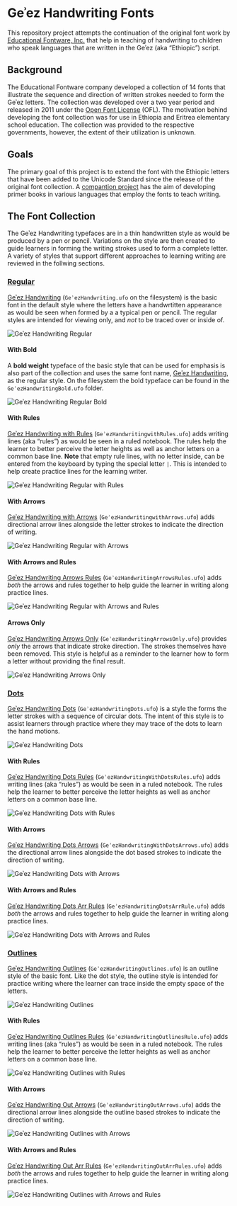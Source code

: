 # Geʾez Handwriting Fonts

This repository project attempts the continuation of the original font work by [Educational Fontware, Inc.](https://www.educationalfontware.com/) that help in teaching of handwriting to children who speak languages that are written in the Geʾez (aka “Ethiopic”) script. 

## Background
The Educational Fontware company developed a collection of 14 fonts that illustrate the sequence and direction of written strokes needed to form the Geʾez letters. The collection was developed over a two year period and released in 2011 under the [Open Font License](OFL.txt) (OFL). The motivation behind developing the font collection was for use in Ethiopia and Eritrea elementary school education.  The collection was provided to the respective governments, however, the extent of their utilization is unknown.

## Goals
The primary goal of this project is to extend the font with the Ethiopic letters that have been added to the Unicode Standard since the release of the original font collection.  A [compantion project](https://github.com/geezorg/learn-to-write-geez-books) has the aim of developing primer books in various languages that employ the fonts to teach writing.

## The Font Collection
The Geʾez Handwriting typefaces are in a thin handwritten style as would be produced by a pen or pencil. Variations on the style are then created to guide learners in forming the writing strokes used to form a complete letter. A variety of styles that support different approaches to learning writing are reviewed in the follwing sections.

### <ins>Regular</ins> 
<ins>Geʾez Handwriting</ins> (`GeʾezHandwriting.ufo` on the filesystem) is the basic font in the default style where the letters have a handwrtitten appearance as would be seen when formed by a a typical pen or pencil. The regular styles are intended for viewing only, and *not* to be traced over or inside of.

<img src="images/GeezHandwritingRegular.png" alt="Geʾez Handwriting Regular"/>

#### With Bold
A **bold weight** typeface of the basic style that can be used for emphasis is also part of the collection and uses the same font name, <ins>Geʾez Handwriting</ins>, as the regular style.  On the filesystem the bold typeface can be found in the `GeʾezHandwritingBold.ufo` folder.

<img src="images/GeezHandwritingRegularBold.png" alt="Geʾez Handwriting Regular Bold"/>

#### With Rules
<ins>Geʾez Handwriting with Rules</ins> (`GeʾezHandwritingwithRules.ufo`) adds writing lines (aka “rules”) as would be seen in a ruled notebook.  The rules help the learner to better perceive the letter heights as well as anchor letters on a common base line.  **Note** that empty rule lines, with no letter inside, can be entered from the keyboard by typing the special letter `|`.  This is intended to help create practice lines for the learning writer.

<img src="images/GeezHandwritingRegularRules.png" alt="Geʾez Handwriting Regular with Rules"/>

#### With Arrows
<ins>Geʾez Handwriting with Arrows</ins> (`GeʾezHandwritingwithArrows.ufo`) adds directional arrow lines alongside the letter strokes to indicate the direction of writing.

<img src="images/GeezHandwritingRegularArrows.png" alt="Geʾez Handwriting Regular with Arrows"/>

#### With Arrows and Rules
<ins>Geʾez Handwriting Arrows Rules</ins> (`GeʾezHandwritingArrowsRules.ufo`) adds *both* the arrows and rules together to help guide the learner in writing along practice lines.

<img src="images/GeezHandwritingRegularArrowsRules.png" alt="Geʾez Handwriting Regular with Arrows and Rules"/>

#### Arrows Only
<ins>Geʾez Handwriting Arrows Only</ins> (`GeʾezHandwritingArrowsOnly.ufo`) provides *only* the arrows that indicate stroke direction.  The strokes themselves have been removed. This style is helpful as a reminder to the learner how to form a letter without providing the final result.

<img src="images/GeezHandwritingArrowsOnly.png" alt="Geʾez Handwriting Arrows Only"/>


### <ins>Dots</ins>
<ins>Geʾez Handwriting Dots</ins> (`GeʾezHandwritingDots.ufo`) is a style the forms the letter strokes with a sequence of circular dots. The intent of this style is to assist learners through practice where they may trace of the dots to learn the hand motions.

<img src="images/GeezHandwritingDots.png" alt="Geʾez Handwriting Dots"/>

#### With Rules
<ins>Geʾez Handwriting Dots Rules</ins> (`GeʾezHandwritingWithDotsRules.ufo`) adds writing lines (aka “rules”) as would be seen in a ruled notebook.  The rules help the learner to better perceive the letter heights as well as anchor letters on a common base line.

<img src="images/GeezHandwritingDotsRules.png" alt="Geʾez Handwriting Dots with Rules"/>

#### With Arrows
<ins>Geʾez Handwriting Dots Arrows</ins> (`GeʾezHandwritingWithDotsArrows.ufo`) adds the directional arrow lines alongside the dot based strokes to indicate the direction of writing.

<img src="images/GeezHandwritingDotsArrows.png" alt="Geʾez Handwriting Dots with Arrows"/>

#### With Arrows and Rules
<ins>Geʾez Handwriting Dots Arr Rules</ins> (`GeʾezHandwritingDotsArrRule.ufo`) adds *both* the arrows and rules together to help guide the learner in writing along practice lines.

<img src="images/GeezHandwritingDotsArrowsRules.png" alt="Geʾez Handwriting Dots with Arrows and Rules"/>


### <ins>Outlines</ins>

<ins>Geʾez Handwriting Outlines</ins> (`GeʾezHandwritingOutlines.ufo`) is an outline style of the basic font.  Like the dot style, the outline style is intended for practice writing where the learner can trace inside the empty space of the letters.

<img src="images/GeezHandwritingOutlines.png" alt="Geʾez Handwriting Outlines"/>

#### With Rules
<ins>Geʾez Handwriting Outlines Rules</ins> (`GeʾezHandwritingOutlinesRule.ufo`) adds writing lines (aka “rules”) as would be seen in a ruled notebook.  The rules help the learner to better perceive the letter heights as well as anchor letters on a common base line.

<img src="images/GeezHandwritingOutlinesRules.png" alt="Geʾez Handwriting Outlines with Rules"/>

#### With Arrows
<ins>Geʾez Handwriting Out Arrows</ins> (`GeʾezHandwritingOutArrows.ufo`) adds the directional arrow lines alongside the outline based strokes to indicate the direction of writing.

<img src="images/GeezHandwritingOutlinesArrows.png" alt="Geʾez Handwriting Outlines with Arrows"/>

#### With Arrows and Rules
<ins>Geʾez Handwriting Out Arr Rules</ins> (`GeʾezHandwritingOutArrRules.ufo`) adds *both* the arrows and rules together to help guide the learner in writing along practice lines.

<img src="images/GeezHandwritingOutlinesArrowsRules.png" alt="Geʾez Handwriting Outlines with Arrows and Rules"/>


